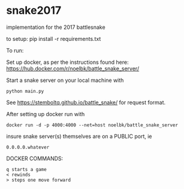 # snake2017
implementation for the 2017 battlesnake

to setup:
	pip install -r requirements.txt

To run:

Set up docker, as per the instructions found here: https://hub.docker.com/r/noelbk/battle_snake_server/

Start a snake server on your local machine with

    python main.py
See https://stemboltq.github.io/battle_snake/ for request format.

After setting up docker run with

    docker run -d -p 4000:4000 --net=host noelbk/battle_snake_server
insure snake server(s) themselves are on a PUBLIC port, ie

	0.0.0.0.whatever
DOCKER COMMANDS:

	q starts a game
	< rewinds
	> steps one move forward

